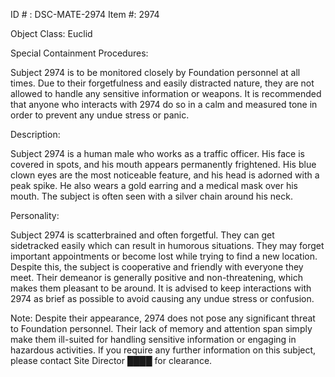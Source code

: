 ID # : DSC-MATE-2974
Item #: 2974

Object Class: Euclid

Special Containment Procedures:

Subject 2974 is to be monitored closely by Foundation personnel at all times. Due to their forgetfulness and easily distracted nature, they are not allowed to handle any sensitive information or weapons. It is recommended that anyone who interacts with 2974 do so in a calm and measured tone in order to prevent any undue stress or panic.

Description:

Subject 2974 is a human male who works as a traffic officer. His face is covered in spots, and his mouth appears permanently frightened. His blue clown eyes are the most noticeable feature, and his head is adorned with a peak spike. He also wears a gold earring and a medical mask over his mouth. The subject is often seen with a silver chain around his neck.

Personality:

Subject 2974 is scatterbrained and often forgetful. They can get sidetracked easily which can result in humorous situations. They may forget important appointments or become lost while trying to find a new location. Despite this, the subject is cooperative and friendly with everyone they meet. Their demeanor is generally positive and non-threatening, which makes them pleasant to be around. It is advised to keep interactions with 2974 as brief as possible to avoid causing any undue stress or confusion.

Note: Despite their appearance, 2974 does not pose any significant threat to Foundation personnel. Their lack of memory and attention span simply make them ill-suited for handling sensitive information or engaging in hazardous activities. If you require any further information on this subject, please contact Site Director ████ for clearance.
